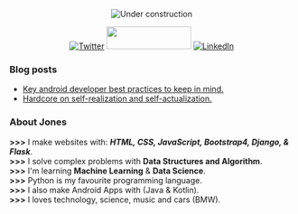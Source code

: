 <div align="center">
  
![Under construction](https://user-images.githubusercontent.com/282759/84681715-8c7cb580-af02-11ea-85a4-05d069c72121.gif)

[![Twitter](https://user-images.githubusercontent.com/282759/84680160-40c90c80-af00-11ea-8390-bb86858c5fa5.png)](https://twitter.com/RocqJones)
<a href="https://stackoverflow.com/users/11779588/rocqjones"><img src="https://github.com/RocqJones/RocqJones/blob/master/stackovrflow.png" height="40" width="150"></a>
[![LinkedIn](https://user-images.githubusercontent.com/282759/84680162-4161a300-af00-11ea-912c-8f32e5cc1676.png)](https://www.linkedin.com/in/jones-mbindyo/)

</div>

### Blog posts
* [Key android developer best practices to keep in mind.](https://dev.to/rocqjones/key-android-developer-best-practices-to-keep-in-mind-2k33)
* [Hardcore on self-realization and self-actualization.](https://dev.to/rocqjones/hardcore-on-self-realization-and-self-actualization-2m4m)

### About Jones
**>>>** I make websites with: ***HTML, CSS, JavaScript, Bootstrap4, Django, & Flask***.<br>
**>>>** I solve complex problems with **Data Structures and Algorithm**.<br>
**>>>** I'm learning **Machine Learning** & **Data Science**.<br>
**>>>** Python is my favourite programming language.<br>
**>>>** I also make Android Apps with (Java & Kotlin).<br>
**>>>** I loves technology, science, music and cars (BMW).<br>
